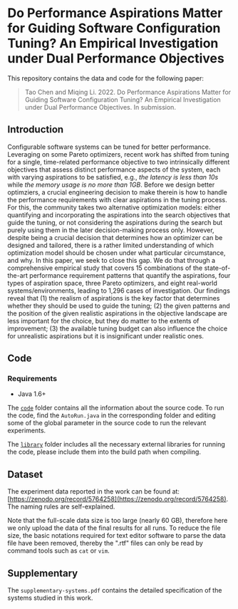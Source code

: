 # Do Performance Aspirations Matter for Guiding Software Configuration Tuning? An Empirical Investigation under Dual Performance Objectives

This repository contains the data and code for the following paper:

> Tao Chen and Miqing Li. 2022. Do Performance Aspirations Matter for Guiding Software Configuration Tuning? An Empirical Investigation under Dual Performance Objectives. In submission.

## Introduction

Configurable software systems can be tuned for better performance. Leveraging on some Pareto optimizers, recent work has shifted from tuning for a single, time-related performance objective to two intrinsically different objectives that assess distinct performance aspects of the system, each with varying aspirations to be satisfied, e.g., *the latency is less than 10s* while *the memory usage is no more than 1GB*. Before we design better optimziers, a crucial engineering decision to make therein is how to handle the performance requirements with clear aspirations in the tuning process. For this, the community takes two alternative optimization models: either quantifying and incorporating the aspirations into the search objectives that guide the tuning, or not considering the aspirations during the search but purely using them in the later decision-making process only. However, despite being a crucial decision that determines how an optimizer can be designed and tailored, there is a rather limited understanding of which optimization model should be chosen under what particular circumstance, and why. In this paper, we seek to close this gap. We do that through a comprehensive empirical study that covers 15 combinations of the state-of-the-art performance requirement patterns that quantify the aspirations, four types of aspiration space, three Pareto optimizers, and eight real-world systems/environments, leading to 1,296 cases of investigation. Our findings reveal that (1) the realism of aspirations is the key factor that determines whether they should be used to guide the tuning; (2) the given patterns and the position of the given realistic aspirations in the objective landscape are less important for the choice, but they do matter to the extents of improvement; (3) the available tuning budget can also influence the choice for unrealistic aspirations but it is insignificant under realistic ones.

## Code


### Requirements

* Java 1.6+

The [`code`](https://github.com/ideas-labo/aspiration-study/tree/main/code) folder contains all the information about the source code. To run the code, find the `AutoRun.java` in the corresponding folder and editing some of the global parameter in the source code to run the relevant experiments.

The [`library`](https://github.com/ideas-labo/aspiration-study/tree/main/library) folder includes all the necessary external libraries for running the code, please include them into the build path when compiling. 

## Dataset

The experiment data reported in the work can be found at: [https://zenodo.org/record/5764258](https://zenodo.org/record/5764258). The naming rules are self-explained. 

Note that the full-scale data size is too large (nearly 60 GB), therefore here we only upload the data of the final results for all runs. To reduce the file size, the basic notations required for text editor software to parse the data file have been removed, thereby the ".rtf" files can only be read by command tools such as `cat` or `vim`.

## Supplementary

The `supplementary-systems.pdf` contains the detailed specification of the systems studied in this work.
